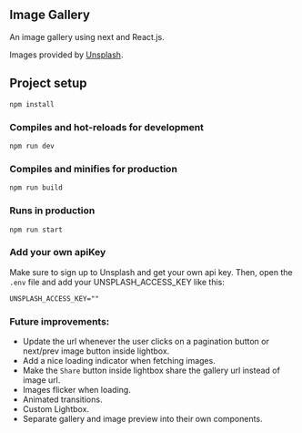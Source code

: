 ## Image Gallery
An image gallery using next and React.js.

Images provided by [Unsplash](https://unsplash.com/).

## Project setup
```
npm install
```

### Compiles and hot-reloads for development
```
npm run dev
```

### Compiles and minifies for production
```
npm run build
```

### Runs in production
```
npm run start
```

### Add your own apiKey
Make sure to sign up to Unsplash and get your own api key. Then, open the `.env` file and add your UNSPLASH_ACCESS_KEY like this:

```
UNSPLASH_ACCESS_KEY=""
```

### Future improvements:

- Update the url whenever the user clicks on a pagination button or next/prev image button inside lightbox.
- Add a nice loading indicator when fetching images.
- Make the `Share` button inside lightbox share the gallery url instead of image url.
- Images flicker when loading.
- Animated transitions.
- Custom Lightbox.
- Separate gallery and image preview into their own components.
